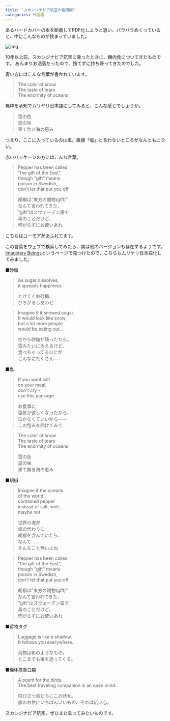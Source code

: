 ```yaml
---
title: "スカンジナビア航空の塩胡椒"
categories: 外国語
---
```


あるハードカバーの本を断裁してPDF化しようと思い、パラパラめくっていると、中にこんなものが挟まっていました。

![img](img/20120115-001.jpg)

10年以上前、スカンジナビア航空に乗ったときに、機内食についてきたものです。
あんまりお洒落だったので、捨てずに持ち帰ってきたのでした。

青い方にはこんな言葉が書かれています。

> The color of snow  
> The taste of tears  
> The enormity of oceans  

無粋を承知でムリヤリ日本語にしてみると、こんな感じでしょうか。

> 雪の色  
> 涙の味  
> 果て無き海の恵み  

つまり、ここに入っているのは塩。直接「塩」と言わないところがなんともニクい。

赤いパッケージの方にはこんな言葉。

> Pepper has been called  
> "the gift of the East",  
> though "gift" means  
> poison in Swedish,  
> don't let that put you off  
>  
> 胡椒は"東方の賜物(gift)"  
> なんて言われてきた、  
> "gift"はスウェーデン語で  
> 毒のことだけど、  
> 怖がらずにお使いあれ  

こちらはユーモアがあふれてます。

この言葉をウェブで検索してみたら、実は他のバージョンも存在するようです。
[Imaginary Beings](http://imaginarybeings.com/wordpress/?p=21)というページで見つけたので、こちらもムリヤリ日本語化してみました。

■砂糖

> As sugar dissolves,  
> it spreads happiness  
>  
> とけてくお砂糖、  
> ひろがるしあわせ  

> Imagine if it snowed sugar.  
> It would look like snow,  
> but a lot more people  
> would be eating out...  
>  
> 空から砂糖が降ったなら。  
> 雪みたいにみえるけど、  
> 食べちゃってるひとが  
> こんなにたくさん……  

■塩

> If you want salt  
> on your meal,  
> don't cry -  
> use this package  
>  
> お食事に  
> 塩気が欲しくなったなら、  
> 泣かなくていいから――  
> この包みを開けてみて  

> The color of snow  
> The taste of tears  
> The enormity of oceans  
>  
> 雪の色  
> 涙の味  
> 果て無き海の恵み  

■胡椒

> Imagine if the oceans  
> of the world  
> contained pepper  
> instead of salt, well...  
> maybe not  
>  
> 世界の海が  
> 塩の代わりに  
> 胡椒を含んでいたら、  
> なんて……  
> そんなこと無いよね  

> Pepper has been called  
> "the gift of the East",  
> though "gift" means  
> poison in Swedish,  
> don't let that put you off  
>  
> 胡椒は"東方の賜物(gift)"  
> なんて言われてきた、  
> "gift"はスウェーデン語で  
> 毒のことだけど、  
> 怖がらずにお使いあれ  

■荷物タグ

> Luggage is like a shadow.  
> It follows you everywhere.  
>  
> 荷物は影のようなもの。  
> どこまでも後を追ってくる。  

■機体搭乗口脇

> A poem for the birds.  
> The best traveling companion is an open mind.  
>  
> 飛び立つ鳥たちにこの詩を。  
> 旅のお供にいちばんいいもの、それは広い心。  

スカンジナビア航空、ぜひまた乗ってみたいものです。
